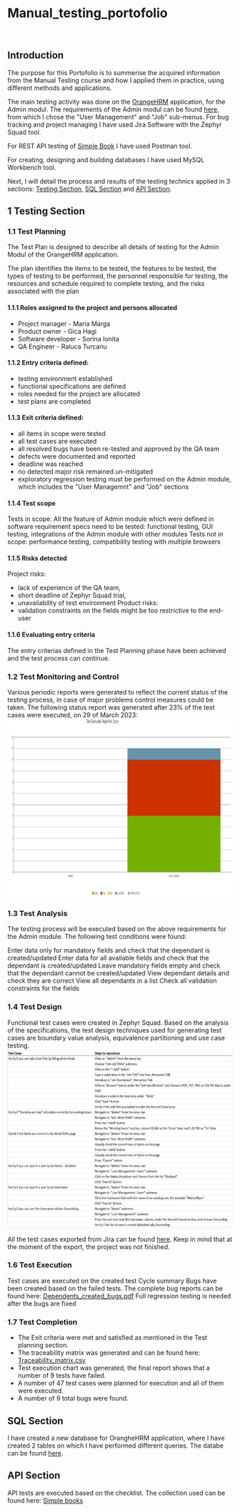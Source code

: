 # Manual_testing_portofolio
&nbsp;
## Introduction

The purpose for this Portofolio is to summerise the acquired information from the Manual Testing course and how I applied them in practice, using different methods and applications.

The main testing activity was done on the [OrangeHRM](https://opensource-demo.orangehrmlive.com/web/index.php/auth/login) application, for the Admin modul. The requirements of the Admin modul can be found [here](https://www.orangehrm.com/assets/Files/Complete-Administrative-User-Guide.pdf?url=/Files/Complete-Administrative-User-Guide.pdf.), from which I chose the "User Management" and "Job" sub-menus.
For bug tracking and project managing I have used Jira Software with the Zephyr Squad tool.

For REST API testing of [Simple Book](https://github.com/vdespa/introduction-to-postman-course/blob/main/simple-books-api.md) I have used Postman tool.

For creating, designing and building databases I have used MySQL Workbench tool.

Next, I will detail the process and results of the testing technics applied in 3 sections: [Testing Section](#1-testing-section), [SQL Section](#sql-section) and [API Section](#api-section). 

## 1 Testing Section
### 1.1 Test Planning 
The Test Plan is designed to describe all details of testing for the Admin Modul of the OrangeHRM application.

The plan identifies the items to be tested, the features to be tested, the types of testing to be performed, the personnel responsible for testing, the resources and schedule required to complete testing, and the risks associated with the plan

#### 1.1.1 Roles assigned to the project and persons allocated
- Project manager - Maria Marga
- Product owner - Gica Hagi
- Software developer - Sorina Ionita
- QA Engineer - Raluca Turcanu

#### 1.1.2 Entry criteria defined:
- testing environment established
- functional specifications are defined
- roles needed for the project are allocated
- test plans are completed

#### 1.1.3 Exit criteria defined:
- all items in scope were tested
- all test cases are executed
- all resolved bugs have been re-tested and approved by the QA team
- defects were documented and reported
- deadline was reached
- no detected major risk remained un-mitigated
- exploratory regression testing must be performed on the Admin module, which includes the "User Managemnt" and "Job" sections

#### 1.1.4 Test scope
Tests in scope: All the feature of Admin module which were defined in software requirement specs need to be tested: functional testing, GUI testing, integrations of the Admin module with other modules
Tests not in scope: performance testing, compatibility testing with multiple browsers

#### 1.1.5 Risks detected
Project risks: 
- lack of experience of the QA team, 
- short deadline of Zephyr Squad trial, 
- unavailability of test environment
Product risks: 
- validation constraints on the fields might be too restrictive to the end-user

#### 1.1.6 Evaluating entry criteria
The entry criterias defined in the Test Planning phase have been achieved and the test process can continue.

### 1.2 Test Monitoring and Control
Various periodic reports were generated to reflect the current status of the testing process, in case of major problems control measures could be taken. The following status report was generated after 23% of the test cases were executed, on 29 of March 2023:
<img src="Proiect Final/Images/Monitorin_and_control.PNG" width="700" height="400">

### 1.3 Test Analysis
The testing process will be executed based on the above requirements for the Admin module. The following test conditions were found:

Enter data only for mandatory fields and check that the dependant is created/updated
Enter data for all available fields and check that the dependant is created/updated
Leave mandatory fields empty and check that the dependant cannot be created/updated
View dependant details and check they are correct
View all dependants in a list
Check all validation constraints for the fields

### 1.4 Test Design
Functional test cases were created in Zephyr Squad. Based on the analysis of the specifications, the test design techniques used for generating test cases are boundary value analysis, equivalence partitioning and use case testing.
<img src="Proiect Final/Images/Test_cases.PNG" width="700" height="400">

 All the test cases exported from Jira can be found [here](https://github.com/RalucaTurcanu/Manual_testing_portofolio/blob/c9221403502a38a0b117d3c61dc72c1ef421344a/Proiect%20Final/Jira%20reports/Jira_ZFJ-_Test%20Cases.xlsx). Keep in mind that at the moment of the export, the project was not finished.

### 1.6 Test Execution
Test cases are executed on the created test Cycle summary
Bugs have been created based on the failed tests. The complete bug reports can be found here: [Dependents_created_bugs.pdf](https://github.com/RalucaTurcanu/Manual_testing_portofolio/blob/2508801f3049bc218c7102bc13b8bee419ecf100/Proiect%20Final/Jira%20reports/Jira_bugs.pdf)
Full regression testing is needed after the bugs are fixed

### 1.7 Test Completion
- The Exit criteria were met and satisfied as mentioned in the Test planning section.
- The traceability matrix was generated and can be found here: [Traceability_matrix.csv](https://github.com/RalucaTurcanu/Manual_testing_portofolio/blob/74b48b9215f3d18889bafe571f6ff6dc93b34878/Proiect%20Final/Jira%20reports/Jira_Traceability_Matrix.xlsx)
- Test execution chart was generated, the final report shows that a number of 9 tests have failed.
- A number of 47 test cases were planned for execution and all of them were executed.
- A number of 9 total bugs were found.



## SQL Section
I have created a new database for OrangheHRM application, where I have created 2 tables on which I have performed different queries. The databe can be found [here](https://github.com/RalucaTurcanu/Manual_testing_portofolio/blob/00852aa7485f764b2d55e33e87362ae63dcdbda2/Proiect%20Final/MySQL_OrangeHRM_database.sql).

## API Section
API tests are executed based on the checklist. The collection used can be found here: [Simple books](https://github.com/vdespa/introduction-to-postman-course/blob/main/simple-books-api.md)







